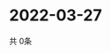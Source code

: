 # 2022-03-27
  共 0条

  <!-- BEGIN -->
  <!-- 最后更新时间Sun Mar 27 2022 05:04:14 GMT+0000 (Coordinated Universal Time) -->
  
  <!-- END -->
  
  